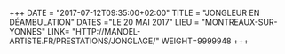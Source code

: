 +++
DATE = "2017-07-12T09:35:00+02:00"
TITLE = "JONGLEUR EN DÉAMBULATION"
DATES ="LE 20 MAI 2017"
LIEU = "MONTREAUX-SUR-YONNES"
LINK= "HTTP://MANOEL-ARTISTE.FR/PRESTATIONS/JONGLAGE/"
WEIGHT=9999948
+++